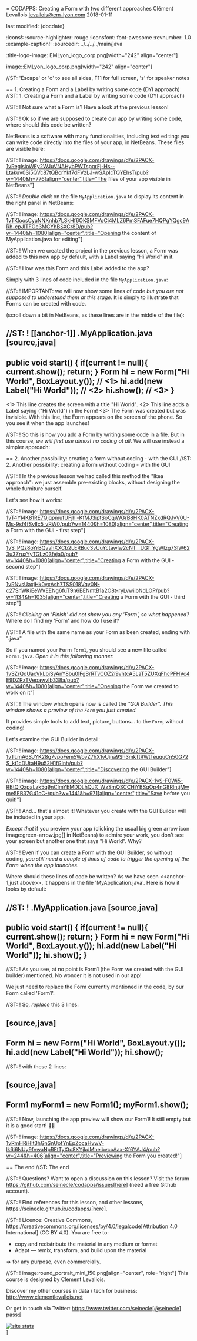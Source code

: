 = CODAPPS: Creating a Form with two different approaches
Clément Levallois <levallois@em-lyon.com>
2018-01-11

last modified: {docdate}

:icons!:
:source-highlighter: rouge
:iconsfont:   font-awesome
:revnumber: 1.0
:example-caption!:
:sourcedir: ../../../../main/java


:title-logo-image: EMLyon_logo_corp.png[width="242" align="center"]

image::EMLyon_logo_corp.png[width="242" align="center"]

//ST: 'Escape' or 'o' to see all sides, F11 for full screen, 's' for speaker notes

== 1. Creating a Form and a Label by writing some code (DYI approach)
//ST: 1. Creating a Form and a Label by writing some code (DYI approach)

//ST: !
Not sure what a Form is? Have a look at the previous lesson!

//ST: !
Ok so if we are supposed to create our app by writing some code, where should this code be written?

NetBeans is a software with many functionalities, including text editing: you can write code directly into the files of your app, in NetBeans. These files are visible here:

//ST: !
image::https://docs.google.com/drawings/d/e/2PACX-1vRegIsioWEy2WJuVNAHybPWTspqrEj-Hs--Ltakuv0Si5QVc87tQBcrYkf7dFVzLJ-wSAplcTQYEhsT/pub?w=1440&h=776[align="center",title="The files of your app visible in NetBeans"]

//ST: !
*Double click* on the file `MyApplication.java` to display its content in the right panel in NetBeans:

//ST: !
image::https://docs.google.com/drawings/d/e/2PACX-1vTKloosCyuNNXnhb7LSkHf6OKSMFVqCi4MLZ6PmSFAFue7HQPgYQgc9ARh-cpJITFOe3MCYhBSXCr8D/pub?w=1440&h=1080[align="center",title="Opening the content of MyApplication.java for editing"]

//ST: !
When we created the project in the previous lesson, a Form was added to this new app by default, with a Label saying "Hi World" in it.

//ST: !
How was this Form and this Label added to the app?

Simply with 3 lines of code included in the file `MyApplication.java`:

//ST: !
IMPORTANT: we will now show some lines of code *but you are not supposed to understand them at this stage*. It is simply to illustrate that Forms can be created with code.

(scroll down a bit in NetBeans, as these lines are in the middle of the file):


//ST: !
[[anchor-1]]
.MyApplication.java
[source,java]
----
public void start() {
    if(current != null){
        current.show();
        return;
    }
    Form hi = new Form("Hi World", BoxLayout.y()); // <1>
    hi.add(new Label("Hi World")); // <2>
    hi.show(); // <3>
}
----
<1> This line creates the screen with a title "Hi World".
<2> This line adds a Label saying ("Hi World") in the Form!
<3> The Form was created but was invisible. With this line, the Form appears on the screen of the phone. So you see it when the app launches!


//ST: !
So this is how you add a Form by writing some code in a file. But in this course, *we will first use almost no coding at all*. We will use instead a simpler approach:

== 2. Another possibility: creating a form without coding - with the GUI
//ST: 2. Another possibility: creating a form without coding - with the GUI

//ST: !
In the previous lesson we had called this method the "Ikea approach": we just assemble pre-existing blocks, without designing the whole furniture ourself.

Let's see how it works:

//ST: !
image::https://docs.google.com/drawings/d/e/2PACX-1vT4Yl4K81RE7QjqpmufUFjhi-KfMJ3iptSoCqjWGrB8HK0ATNZxdRQJvV0U-Ms-9sf4fSvlIc5_vRW0/pub?w=1440&h=1080[align="center",title="Creating a Form with the GUI - first step"]

//ST: !
image::https://docs.google.com/drawings/d/e/2PACX-1vS_PQz8oYrBQvvhXXCb2LERBuc3vUuYctawlw2cNT__UGf_YgWIzg7SIW623u3ZruaYyTGLz03feja0/pub?w=1440&h=1080[align="center",title="Creating a Form with the GUI - second step"]


//ST: !
image::https://docs.google.com/drawings/d/e/2PACX-1vRNvsUaxjHk0yxAsh7TSS018Vqy0N-c27SnWKiEeWVEENg6fuT9n6BENmtB1a2O8t-ryLvwiibNdLOP/pub?w=1134&h=1035[align="center",title="Creating a Form with the GUI - third step"]

//ST: !
*Clicking on 'Finish' did not show you any 'Form', so what happened?* Where do I find my 'Form' and how do I use it?

//ST: !
A file with the same name as your Form as been created, ending with ".java"

So if you named your Form `Form1`, you should see a new file called `Form1.java`. *Open it in this following manner*:

//ST: !
image::https://docs.google.com/drawings/d/e/2PACX-1vSZrQqUaxVkLbjSyAnY8bu0IFgBrRTvCOZ2i9vhtcA5LaT5ZUXqFhcPFHVc4E9DZRzTVepawvIb338a/pub?w=1440&h=1080[align="center",title="Opening the Form we created to work on it"]

//ST: !
The window which opens now is called the *"GUI Builder". This window shows a preview of the `Form` you just created.*

It provides simple tools to add text, picture, buttons... to the `Form`, without coding!

Let's examine the GUI Builder in detail:

//ST: !
image::https://docs.google.com/drawings/d/e/2PACX-1vTLmA6SJYK28g7ypoFem5WovZ7hX1vUjna9Sh3mkTtRWtTeuquCn50G72S_kt1cDUtaH9u52H1fGlnh/pub?w=1440&h=1080[align="center",title="Discovering the GUI Builder"]

//ST: !
image::https://docs.google.com/drawings/d/e/2PACX-1vS-F0Wi5-RBtQIQxpaLzk5q9nCImYEMDDLhQJX_WzSmQSCCHiYBSgOp4nG8RlntjMwme5EB37G41cC-/pub?w=1441&h=971[align="center",title="Save before you quit!"]

//ST: !
And... that's almost it! Whatever you create with the GUI Builder will be included in your app.

*Except that* if you preview your app (clicking the usual big green arrow icon image:green-arrow.jpg[] in NetBeans) to admire your work, you don't see your screen but another one that says "Hi World". Why?

//ST: !
Even if you can create a Form with the GUI Builder, so without coding, *you still need a couple of lines of code to trigger the opening of the Form when the app launches*.

Where should these lines of code be written? As we have seen <<anchor-1,just above>>, it happens in the file 'MyApplication.java'. Here is how it looks by default:

//ST: !
.MyApplication.java
[source,java]
----
public void start() {
    if(current != null){
        current.show();
        return;
    }
    Form hi = new Form("Hi World", BoxLayout.y());
    hi.add(new Label("Hi World"));
    hi.show();
}
----

//ST: !
As you see, at no point is Form1 (the Form we created with the GUI builder) mentioned. No wonder it is not used in our app!

We just need to replace the Form currently mentioned in the code, by our Form called 'Form1'.

//ST: !
So, *replace* this 3 lines:

[source,java]
----
Form hi = new Form("Hi World", BoxLayout.y());
hi.add(new Label("Hi World"));
hi.show();
----

//ST: !
with these 2 lines:

[source,java]
----
Form1 myForm1 = new Form1();
myForm1.show();
----

//ST: !
Now, launching the app preview will show our Form1! It still empty but it is a good start! 🎉🎉

//ST: !
image::https://docs.google.com/drawings/d/e/2PACX-1vRmHRiHIt3hGnSnUofYnEpZocaHvwV-lk6i6NUy9fvwaNpRFtTyXtc8XYjkdMheibvcoAax-Xf6YAJ4/pub?w=244&h=406[align="center",title="Previewing the Form you created!"]


== The end
//ST: The end

//ST: !
Questions? Want to open a discussion on this lesson? Visit the forum https://github.com/seinecle/codapps/issues[here] (need a free Github account).

//ST: !
Find references for this lesson, and other lessons, https://seinecle.github.io/codapps/[here].

//ST: !
Licence: Creative Commons, https://creativecommons.org/licenses/by/4.0/legalcode[Attribution 4.0 International] (CC BY 4.0).
You are free to:

- copy and redistribute the material in any medium or format
- Adapt — remix, transform, and build upon the material

=> for any purpose, even commercially.

//ST: !
image:round_portrait_mini_150.png[align="center", role="right"]
This course is designed by Clement Levallois.

Discover my other courses in data / tech for business: http://www.clementlevallois.net

Or get in touch via Twitter: https://www.twitter.com/seinecle[@seinecle]
pass:[    <!-- Start of StatCounter Code for Default Guide -->
    <script type="text/javascript">
        var sc_project = 11592657;
        var sc_invisible = 1;
        var sc_security = "5154b75d";
        var scJsHost = (("https:" == document.location.protocol) ?
            "https://secure." : "http://www.");
        document.write("<sc" + "ript type='text/javascript' src='" +
            scJsHost +
            "statcounter.com/counter/counter.js'></" + "script>");
    </script>
    <noscript><div class="statcounter"><a title="site stats"
    href="http://statcounter.com/" target="_blank"><img
    class="statcounter"
    src="//c.statcounter.com/11592657/0/5154b75d/1/" alt="site
    stats"></a></div></noscript>
    <!-- End of StatCounter Code for Default Guide -->]
